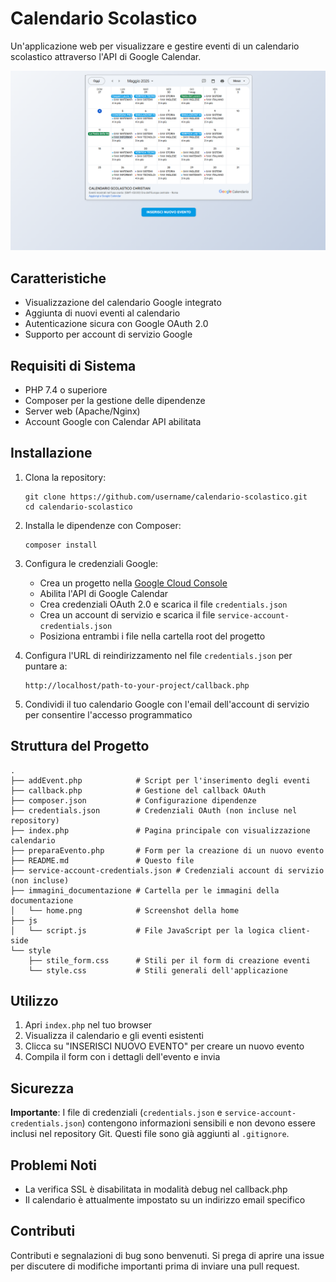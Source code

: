 # Calendario Scolastico

Un'applicazione web per visualizzare e gestire eventi di un calendario scolastico attraverso l'API di Google Calendar.

![Screenshot dell'applicazione](./immagini_documentazione/home.png)

## Caratteristiche

- Visualizzazione del calendario Google integrato
- Aggiunta di nuovi eventi al calendario
- Autenticazione sicura con Google OAuth 2.0
- Supporto per account di servizio Google

## Requisiti di Sistema

- PHP 7.4 o superiore
- Composer per la gestione delle dipendenze
- Server web (Apache/Nginx)
- Account Google con Calendar API abilitata

## Installazione

1. Clona la repository:
   ```
   git clone https://github.com/username/calendario-scolastico.git
   cd calendario-scolastico
   ```

2. Installa le dipendenze con Composer:
   ```
   composer install
   ```

3. Configura le credenziali Google:
   - Crea un progetto nella [Google Cloud Console](https://console.cloud.google.com/)
   - Abilita l'API di Google Calendar
   - Crea credenziali OAuth 2.0 e scarica il file `credentials.json`
   - Crea un account di servizio e scarica il file `service-account-credentials.json`
   - Posiziona entrambi i file nella cartella root del progetto

4. Configura l'URL di reindirizzamento nel file `credentials.json` per puntare a:
   ```
   http://localhost/path-to-your-project/callback.php
   ```

5. Condividi il tuo calendario Google con l'email dell'account di servizio per consentire l'accesso programmatico

## Struttura del Progetto

```
.
├── addEvent.php            # Script per l'inserimento degli eventi
├── callback.php            # Gestione del callback OAuth
├── composer.json           # Configurazione dipendenze
├── credentials.json        # Credenziali OAuth (non incluse nel repository)
├── index.php               # Pagina principale con visualizzazione calendario
├── preparaEvento.php       # Form per la creazione di un nuovo evento
├── README.md               # Questo file
├── service-account-credentials.json # Credenziali account di servizio (non incluse)
├── immagini_documentazione # Cartella per le immagini della documentazione
│   └── home.png            # Screenshot della home
├── js
│   └── script.js           # File JavaScript per la logica client-side
└── style
    ├── stile_form.css      # Stili per il form di creazione eventi
    └── style.css           # Stili generali dell'applicazione
```

## Utilizzo

1. Apri `index.php` nel tuo browser
2. Visualizza il calendario e gli eventi esistenti
3. Clicca su "INSERISCI NUOVO EVENTO" per creare un nuovo evento
4. Compila il form con i dettagli dell'evento e invia

## Sicurezza

**Importante**: I file di credenziali (`credentials.json` e `service-account-credentials.json`) contengono informazioni sensibili e non devono essere inclusi nel repository Git. Questi file sono già aggiunti al `.gitignore`.

## Problemi Noti

- La verifica SSL è disabilitata in modalità debug nel callback.php
- Il calendario è attualmente impostato su un indirizzo email specifico


## Contributi

Contributi e segnalazioni di bug sono benvenuti. Si prega di aprire una issue per discutere di modifiche importanti prima di inviare una pull request.
